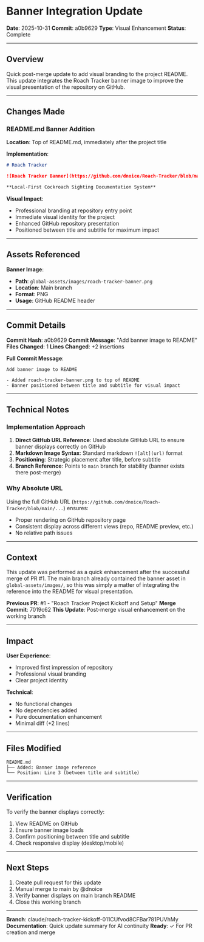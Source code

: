 # Banner Integration Update

**Date**: 2025-10-31
**Commit**: a0b9629
**Type**: Visual Enhancement
**Status**: Complete

---

## Overview

Quick post-merge update to add visual branding to the project README. This update integrates the Roach Tracker banner image to improve the visual presentation of the repository on GitHub.

---

## Changes Made

### README.md Banner Addition

**Location**: Top of README.md, immediately after the project title

**Implementation**:
```markdown
# Roach Tracker

![Roach Tracker Banner](https://github.com/dnoice/Roach-Tracker/blob/main/global-assets/images/roach-tracker-banner.png)

**Local-First Cockroach Sighting Documentation System**
```

**Visual Impact**:
- Professional branding at repository entry point
- Immediate visual identity for the project
- Enhanced GitHub repository presentation
- Positioned between title and subtitle for maximum impact

---

## Assets Referenced

**Banner Image**:
- **Path**: `global-assets/images/roach-tracker-banner.png`
- **Location**: Main branch
- **Format**: PNG
- **Usage**: GitHub README header

---

## Commit Details

**Commit Hash**: a0b9629
**Commit Message**: "Add banner image to README"
**Files Changed**: 1
**Lines Changed**: +2 insertions

**Full Commit Message**:
```
Add banner image to README

- Added roach-tracker-banner.png to top of README
- Banner positioned between title and subtitle for visual impact
```

---

## Technical Notes

### Implementation Approach

1. **Direct GitHub URL Reference**: Used absolute GitHub URL to ensure banner displays correctly on GitHub
2. **Markdown Image Syntax**: Standard markdown `![alt](url)` format
3. **Positioning**: Strategic placement after title, before subtitle
4. **Branch Reference**: Points to `main` branch for stability (banner exists there post-merge)

### Why Absolute URL

Using the full GitHub URL (`https://github.com/dnoice/Roach-Tracker/blob/main/...`) ensures:
- Proper rendering on GitHub repository page
- Consistent display across different views (repo, README preview, etc.)
- No relative path issues

---

## Context

This update was performed as a quick enhancement after the successful merge of PR #1. The main branch already contained the banner asset in `global-assets/images/`, so this was simply a matter of integrating the reference into the README for visual presentation.

**Previous PR**: #1 - "Roach Tracker Project Kickoff and Setup"
**Merge Commit**: 7019c62
**This Update**: Post-merge visual enhancement on the working branch

---

## Impact

**User Experience**:
- Improved first impression of repository
- Professional visual branding
- Clear project identity

**Technical**:
- No functional changes
- No dependencies added
- Pure documentation enhancement
- Minimal diff (+2 lines)

---

## Files Modified

```
README.md
├── Added: Banner image reference
└── Position: Line 3 (between title and subtitle)
```

---

## Verification

To verify the banner displays correctly:
1. View README on GitHub
2. Ensure banner image loads
3. Confirm positioning between title and subtitle
4. Check responsive display (desktop/mobile)

---

## Next Steps

1. Create pull request for this update
2. Manual merge to main by @dnoice
3. Verify banner displays on main branch README
4. Close this working branch

---

**Branch**: claude/roach-tracker-kickoff-011CUfvod8CFBar781PUVhMy
**Documentation**: Quick update summary for AI continuity
**Ready**: ✓ For PR creation and merge

